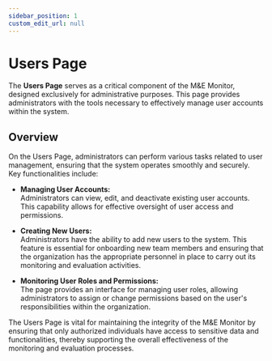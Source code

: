 ```yaml
---
sidebar_position: 1
custom_edit_url: null
---
```


# Users Page

The **Users Page** serves as a critical component of the M&E Monitor, designed exclusively for administrative purposes. This page provides administrators with the tools necessary to effectively manage user accounts within the system.

## Overview

On the Users Page, administrators can perform various tasks related to user management, ensuring that the system operates smoothly and securely. Key functionalities include:

- **Managing User Accounts:**  
  Administrators can view, edit, and deactivate existing user accounts. This capability allows for effective oversight of user access and permissions.

- **Creating New Users:**  
  Administrators have the ability to add new users to the system. This feature is essential for onboarding new team members and ensuring that the organization has the appropriate personnel in place to carry out its monitoring and evaluation activities.

- **Monitoring User Roles and Permissions:**  
  The page provides an interface for managing user roles, allowing administrators to assign or change permissions based on the user's responsibilities within the organization.

The Users Page is vital for maintaining the integrity of the M&E Monitor by ensuring that only authorized individuals have access to sensitive data and functionalities, thereby supporting the overall effectiveness of the monitoring and evaluation processes.
